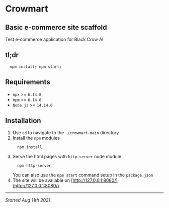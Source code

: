 # Crowmart #
## Basic e-commerce site scaffold
Test e-commerce application for Black Crow AI

## tl;dr
```
  npm install; npm start;
```

## Requirements
- `npx` >= `6.14.8`
- `npm` >= `6.14.8`
- `Node.js` >= `14.14.0`

## Installation
1. Use `cd` to navigate to the `./crowmart-main` directory
1. Install the `npm` modules
    ```
      npm install
    ```
1. Serve the html pages with `http-server` node module
    ```
      npm http-server
    ```
    You can also use the `npm start` command setup in the `package.json`
1. The site will be available on [http://127.0.0.1:8080/](http://127.0.0.1:8080/)

****
_Started Aug 11th 2021_